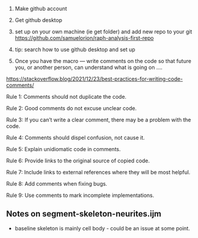 1. Make github account
2. Get github desktop
3. set up on your own machine (ie get folder) and add new repo to your git https://github.com/samuelorion/raph-analysis-first-repo
4. tip: search how to use github desktop and set up


5. Once you have the macro — write comments on the code so that future you, or another person, can understand what is going on .... 

https://stackoverflow.blog/2021/12/23/best-practices-for-writing-code-comments/

Rule 1: Comments should not duplicate the code.

Rule 2: Good comments do not excuse unclear code.

Rule 3: If you can’t write a clear comment, there may be a problem with the code.

Rule 4: Comments should dispel confusion, not cause it.

Rule 5: Explain unidiomatic code in comments.

Rule 6: Provide links to the original source of copied code.

Rule 7: Include links to external references where they will be most helpful.

Rule 8: Add comments when fixing bugs.

Rule 9: Use comments to mark incomplete implementations.

## Notes on segment-skeleton-neurites.ijm

- baseline skeleton is mainly cell body - could be an issue at some point. 
